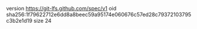 version https://git-lfs.github.com/spec/v1
oid sha256:1f79622712e6dd8a8beec59a95174e060676c57ed28c79372103795c3b2e1d19
size 24
